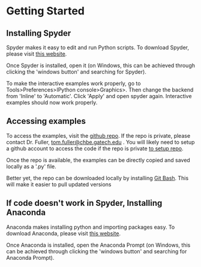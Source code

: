 
# Getting Started

## Installing Spyder

Spyder makes it easy to edit and run Python scripts. To download Spyder, please visit [this website](https://docs.spyder-ide.org/current/installation.html).

Once Spyder is installed, open it (on Windows, this can be achieved through clicking the 'windows button' and searching for Spyder).

To make the interactive examples work properly, go to Tools>Preferences>IPython console>Graphics>. Then change the backend from 'Inline' to 'Automatic'. Click 'Apply' and open spyder again. Interactive examples should now work properly.

## Accessing examples

To access the examples, visit the [github repo](https://github.com/TomFuller-electrochemistry). If the repo is private, please contact Dr. Fuller, tom.fuller@chbe.gatech.edu . You will likely need to setup a github account to access the code if the repo is private [to setup repo](https://github.com/). 

Once the repo is available, the examples can be directly copied and saved locally as a '.py' file.

Better yet, the repo can be downloaded locally by installing [Git Bash](https://git-scm.com/downloads). This will make it easier to pull updated versions  

## If code doesn't work in Spyder, Installing Anaconda

Anaconda makes installing python and importing packages easy. To download Anaconda, please visit [this website](https://docs.anaconda.com/anaconda/install/). 

Once Anaconda is installed, open the Anaconda Prompt (on Windows, this can be achieved through clicking the 'windows button' and searching for Anaconda Prompt). 
